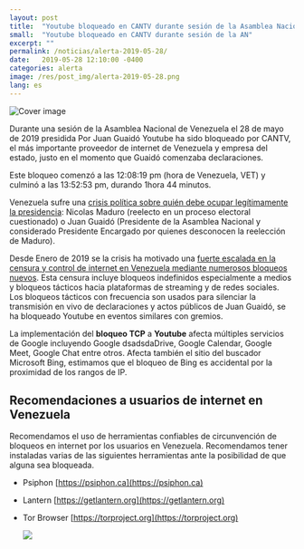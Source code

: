 ```yaml
---
layout: post
title:  "Youtube bloqueado en CANTV durante sesión de la Asamblea Nacional 2019-05-28"
small:  "Youtube bloqueado en CANTV durante sesión de la AN"
excerpt: ""
permalink: /noticias/alerta-2019-05-28/
date:   2019-05-28 12:10:00 -0400
categories: alerta
image: /res/post_img/alerta-2019-05-28.png
lang: es
---
```


![Cover image](/res/post_img/alerta-2019-05-28.png)

Durante una sesión de la Asamblea Nacional de Venezuela el 28 de mayo de 2019 presidida Por Juan Guaidó Youtube ha sido bloqueado por CANTV, el más importante proveedor de internet de Venezuela y empresa del estado, justo en el momento que Guaidó comenzaba declaraciones.

Este bloqueo comenzó a las 12:08:19 pm (hora de Venezuela, VET) y culminó a las 13:52:53 pm, durando 1hora 44 minutos.

Venezuela sufre una [crisis política sobre quién debe ocupar legítimamente la presidencia](https://en.wikipedia.org/wiki/2019_Venezuelan_presidential_crisis): Nicolas Maduro (reelecto en un proceso electoral cuestionado) o Juan Guaidó (Presidente de la Asamblea Nacional y considerado Presidente Encargado por quienes desconocen la reelección de Maduro).

Desde Enero de 2019 se la crisis ha motivado una [fuerte escalada en la censura y control de internet en Venezuela mediante numerosos bloqueos nuevos](https://vesinfiltro.com/noticias/venezuela_bloquea_las_noticias-2019-05/). Esta censura incluye bloqueos indefinidos especialmente a medios y bloqueos tácticos hacia plataformas de streaming y de redes sociales. Los bloqueos tácticos con frecuencia son usados para silenciar la transmisión en vivo de declaraciones y actos públicos de Juan Guaidó, se ha bloqueado Youtube en eventos similares con gremios.

La implementación del **bloqueo TCP** a **Youtube** afecta múltiples servicios de Google incluyendo Google dsadsdaDrive, Google Calendar, Google Meet, Google Chat entre otros. Afecta también el sitio del buscador Microsoft Bing, estimamos que el bloqueo de Bing es accidental por la proximidad de los rangos de IP.

## Recomendaciones a usuarios de internet en Venezuela

Recomendamos el uso de herramientas confiables de circunvención de
bloqueos en internet por los usuarios en Venezuela. Recomendamos tener instaladas varias de las
siguientes herramientas ante la posibilidad de que alguna sea bloqueada.

-   Psiphon [https://psiphon.ca](https://psiphon.ca)

-   Lantern [https://getlantern.org](https://getlantern.org)

-   Tor Browser [https://torproject.org](https://torproject.org)

    ![](/res/img/tecnicas_evadir_bloqueos.png)

